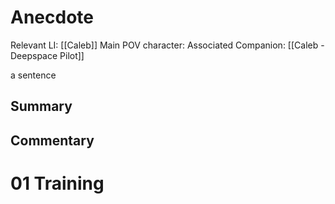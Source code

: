# Anecdote
Relevant LI: [[Caleb]]
Main POV character: 
Associated Companion: [[Caleb - Deepspace Pilot]]

a sentence

## Summary

## Commentary

# 01 Training